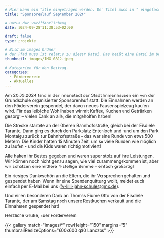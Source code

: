 ```yaml
---
# Hier kann ein Title eingetragen werden. Der Titel muss in " eingefasst sein
title: "Sponsorenlauf September 2024"

# Datum der Veröffentlichung.
date: 2024-09-28T11:38:53+02:00

draft: false
type: projekte

# Bild im images Ordner
# der Pfad muss ist relativ zu dieser Datei. Das heißt eine Datei im Unterordner "images" wird über images/dateiname.jpg angegeben.
thumbnail: images/IMG_0812.jpeg

# Kategorien für den Beitrag.
categories:
  - Förderverein
  - Aktuelles
---
```


Am 20.09.2024 fand in der Innenstadt der Stadt Immenhausen ein von der Grundschule organisierter Sponsorenlauf statt. Die Einnahmen werden an den Förderverein gespendet, der davon neues Pausenspielzeug kaufen wird. Für das leibliche Wohl haben wir mit Kaffee, Kuchen und Getränken gesorgt – vielen Dank an alle, die mitgeholfen haben!

Die Strecke startete an der Oberen Bahnhofsstraße, gleich bei der Eisdiele Taranto. Dann ging es durch den Parkplatz Entenloch und rund um den Park Montaigu zurück zur Bahnhofsstraße – das war eine Runde von etwa 500 Metern. Die Kinder hatten 15 Minuten Zeit, um so viele Runden wie möglich zu laufen - und die Kids waren richtig motiviert!

Alle haben ihr Bestes gegeben und waren super stolz auf ihre Leistungen. Wir können noch nicht genau sagen, wie viel zusammengekommen ist, aber wir schätzen eine mittlere 4-stellige Summe – einfach großartig!

Ein riesiges Dankeschön an die Eltern, die ihr Versprechen gehalten und gespendet haben. Wenn ihr eine Spendenquittung wollt, meldet euch einfach per E-Mail bei uns (fv-lilli-jahn-schule@gmx.de).

Und einen besonderen Dank an Thomas Fiume Otto von der Eisdiele Taranto, der am Samstag noch unsere Restkuchen verkauft und die Einnahmen gespendet hat!

Herzliche Grüße, Euer Förderverein


<!-- Die folgende Zeile bitte löschen, falls keine Bilder angezeigt werden sollen -->

{{< gallery match="images/*" rowHeight="150" margins="5" thumbnailResizeOptions="600x600 q90 Lanczos" >}}
